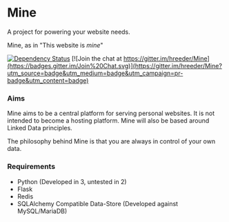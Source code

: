 Mine
===
A project for powering your website needs.

Mine, as in "This website is *mine*"

[![Dependency Status](https://gemnasium.com/hreeder/Mine.svg)](https://gemnasium.com/hreeder/Mine) [![Join the chat at https://gitter.im/hreeder/Mine](https://badges.gitter.im/Join%20Chat.svg)](https://gitter.im/hreeder/Mine?utm_source=badge&utm_medium=badge&utm_campaign=pr-badge&utm_content=badge)

### Aims
Mine aims to be a central platform for serving personal websites. It is not intended to become a hosting platform.
Mine will also be based around Linked Data principles.

The philosophy behind Mine is that you are always in control of your own data.

### Requirements
* Python (Developed in 3, untested in 2)
* Flask
* Redis
* SQLAlchemy Compatible Data-Store (Developed against MySQL/MariaDB)

